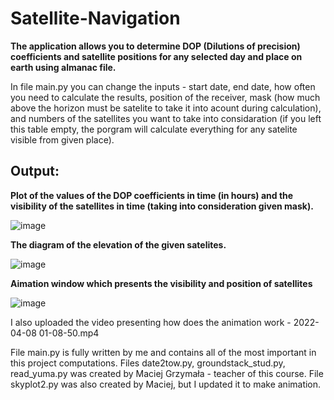 # Satellite-Navigation

**The application allows you to determine DOP (Dilutions of precision) coefficients and satellite positions for any selected day and place on earth using almanac file.**

In file main.py you can change the inputs - start date, end date, how often you need to calculate the results, position of the receiver, mask (how much above the horizon must be satelite to take it into acount during calculation), and numbers of the satellites you want to take into considaration (if you left this table empty, the porgram will calculate everything for any satelite visible from given place).

## Output:

**Plot of the values of the DOP coefficients in time (in hours) and the visibility of the satellites in time (taking into consideration given mask).**

![image](https://github.com/MariaMank/Satellite-Navigation/assets/92314221/48bd088a-1992-4d23-8f60-48d72b1957ff)

**The diagram of the elevation of the given satelites.**

![image](https://github.com/MariaMank/Satellite-Navigation/assets/92314221/fc1f4f07-85e1-4053-a579-d1c1e47ebd07)

**Aimation window which presents the visibility and position of satellites**

![image](https://github.com/MariaMank/Satellite-Navigation/assets/92314221/7ab7f8f8-7890-4ac5-a1a3-7bc9a0bbd4fa)

I also uploaded the video presenting how does the animation work - 2022-04-08 01-08-50.mp4

File main.py is fully written by me and contains all of the most important in this project computations.
Files date2tow.py, groundstack_stud.py, read_yuma.py was created by Maciej Grzymała - teacher of this course.
File skyplot2.py was also created by Maciej, but I updated it to make animation.

